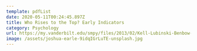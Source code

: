 ```yaml
---
template: pdfList
date: 2020-05-11T00:24:45.897Z
title: Who Rises to the Top? Early Indicators
category: Psychology
url: https://my.vanderbilt.edu/smpy/files/2013/02/Kell-Lubinski-Benbow-20131.pdf
image: /assets/joshua-earle-9idqIGrLuTE-unsplash.jpg
---
```

